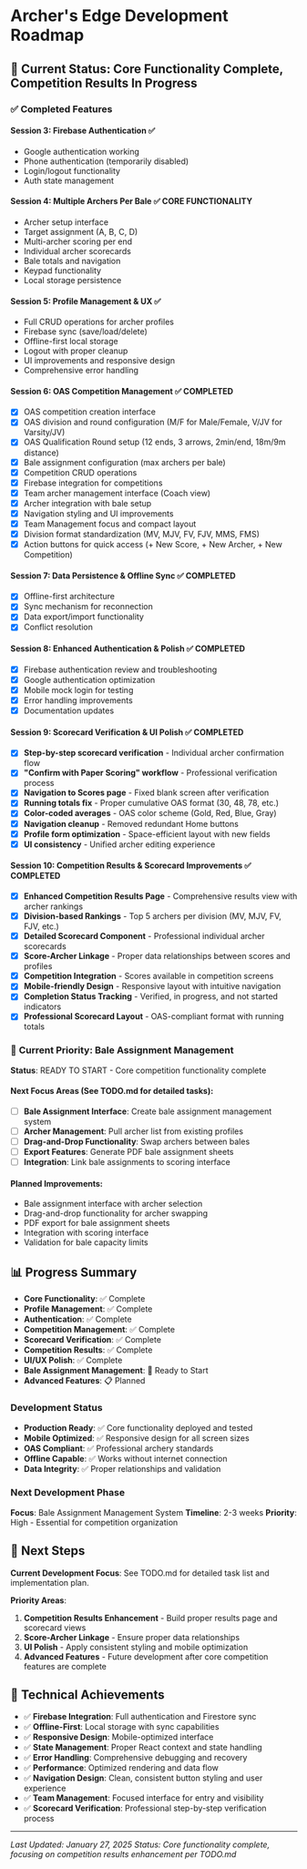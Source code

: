 # Archer's Edge Development Roadmap

## 🎯 **Current Status: Core Functionality Complete, Competition Results In Progress**

### ✅ **Completed Features**

#### **Session 3: Firebase Authentication** ✅
- Google authentication working
- Phone authentication (temporarily disabled)
- Login/logout functionality
- Auth state management

#### **Session 4: Multiple Archers Per Bale** ✅ **CORE FUNCTIONALITY**
- Archer setup interface
- Target assignment (A, B, C, D)
- Multi-archer scoring per end
- Individual archer scorecards
- Bale totals and navigation
- Keypad functionality
- Local storage persistence

#### **Session 5: Profile Management & UX** ✅
- Full CRUD operations for archer profiles
- Firebase sync (save/load/delete)
- Offline-first local storage
- Logout with proper cleanup
- UI improvements and responsive design
- Comprehensive error handling

#### **Session 6: OAS Competition Management** ✅ **COMPLETED**
- [x] OAS competition creation interface
- [x] OAS division and round configuration (M/F for Male/Female, V/JV for Varsity/JV)
- [x] OAS Qualification Round setup (12 ends, 3 arrows, 2min/end, 18m/9m distance)
- [x] Bale assignment configuration (max archers per bale)
- [x] Competition CRUD operations
- [x] Firebase integration for competitions
- [x] Team archer management interface (Coach view)
- [x] Archer integration with bale setup
- [x] Navigation styling and UI improvements
- [x] Team Management focus and compact layout
- [x] Division format standardization (MV, MJV, FV, FJV, MMS, FMS)
- [x] Action buttons for quick access (+ New Score, + New Archer, + New Competition)

#### **Session 7: Data Persistence & Offline Sync** ✅ **COMPLETED**
- [x] Offline-first architecture
- [x] Sync mechanism for reconnection
- [x] Data export/import functionality
- [x] Conflict resolution

#### **Session 8: Enhanced Authentication & Polish** ✅ **COMPLETED**
- [x] Firebase authentication review and troubleshooting
- [x] Google authentication optimization
- [x] Mobile mock login for testing
- [x] Error handling improvements
- [x] Documentation updates

#### **Session 9: Scorecard Verification & UI Polish** ✅ **COMPLETED**
- [x] **Step-by-step scorecard verification** - Individual archer confirmation flow
- [x] **"Confirm with Paper Scoring" workflow** - Professional verification process
- [x] **Navigation to Scores page** - Fixed blank screen after verification
- [x] **Running totals fix** - Proper cumulative OAS format (30, 48, 78, etc.)
- [x] **Color-coded averages** - OAS color scheme (Gold, Red, Blue, Gray)
- [x] **Navigation cleanup** - Removed redundant Home buttons
- [x] **Profile form optimization** - Space-efficient layout with new fields
- [x] **UI consistency** - Unified archer editing experience

#### **Session 10: Competition Results & Scorecard Improvements** ✅ **COMPLETED**
- [x] **Enhanced Competition Results Page** - Comprehensive results view with archer rankings
- [x] **Division-based Rankings** - Top 5 archers per division (MV, MJV, FV, FJV, etc.)
- [x] **Detailed Scorecard Component** - Professional individual archer scorecards
- [x] **Score-Archer Linkage** - Proper data relationships between scores and profiles
- [x] **Competition Integration** - Scores available in competition screens
- [x] **Mobile-friendly Design** - Responsive layout with intuitive navigation
- [x] **Completion Status Tracking** - Verified, in progress, and not started indicators
- [x] **Professional Scorecard Layout** - OAS-compliant format with running totals

### 🚀 **Current Priority: Bale Assignment Management**

**Status**: READY TO START - Core competition functionality complete

#### **Next Focus Areas** (See TODO.md for detailed tasks):
- [ ] **Bale Assignment Interface**: Create bale assignment management system
- [ ] **Archer Management**: Pull archer list from existing profiles
- [ ] **Drag-and-Drop Functionality**: Swap archers between bales
- [ ] **Export Features**: Generate PDF bale assignment sheets
- [ ] **Integration**: Link bale assignments to scoring interface

#### **Planned Improvements**:
- Bale assignment interface with archer selection
- Drag-and-drop functionality for archer swapping
- PDF export for bale assignment sheets
- Integration with scoring interface
- Validation for bale capacity limits

## 📊 **Progress Summary**

- **Core Functionality**: ✅ Complete
- **Profile Management**: ✅ Complete
- **Authentication**: ✅ Complete
- **Competition Management**: ✅ Complete
- **Scorecard Verification**: ✅ Complete
- **Competition Results**: ✅ Complete
- **UI/UX Polish**: ✅ Complete
- **Bale Assignment Management**: 🔄 Ready to Start
- **Advanced Features**: 📋 Planned

### **Development Status**
- **Production Ready**: ✅ Core functionality deployed and tested
- **Mobile Optimized**: ✅ Responsive design for all screen sizes
- **OAS Compliant**: ✅ Professional archery standards
- **Offline Capable**: ✅ Works without internet connection
- **Data Integrity**: ✅ Proper relationships and validation

### **Next Development Phase**
**Focus**: Bale Assignment Management System
**Timeline**: 2-3 weeks
**Priority**: High - Essential for competition organization

## 🎯 **Next Steps**

**Current Development Focus**: See TODO.md for detailed task list and implementation plan.

**Priority Areas**:
1. **Competition Results Enhancement** - Build proper results page and scorecard views
2. **Score-Archer Linkage** - Ensure proper data relationships
3. **UI Polish** - Apply consistent styling and mobile optimization
4. **Advanced Features** - Future development after core competition features are complete

## 🚀 **Technical Achievements**

- ✅ **Firebase Integration**: Full authentication and Firestore sync
- ✅ **Offline-First**: Local storage with sync capabilities
- ✅ **Responsive Design**: Mobile-optimized interface
- ✅ **State Management**: Proper React context and state handling
- ✅ **Error Handling**: Comprehensive debugging and recovery
- ✅ **Performance**: Optimized rendering and data flow
- ✅ **Navigation Design**: Clean, consistent button styling and user experience
- ✅ **Team Management**: Focused interface for entry and visibility
- ✅ **Scorecard Verification**: Professional step-by-step verification process

---

*Last Updated: January 27, 2025*
*Status: Core functionality complete, focusing on competition results enhancement per TODO.md* 